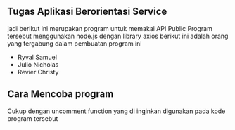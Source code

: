 ## Tugas Aplikasi Berorientasi Service
jadi berikut ini merupakan program untuk memakai API Public
Program tersebut menggunakan node.js dengan library axios 
berikut ini adalah orang yang tergabung dalam pembuatan program ini 
- Ryval Samuel 
- Julio Nicholas
- Revier Christy

## Cara Mencoba program 
Cukup dengan uncomment function yang di inginkan digunakan pada kode program tersebut